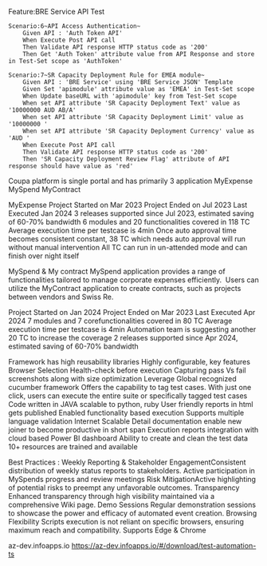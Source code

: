 Feature:BRE Service API Test 

	Scenario:6~API Access Authentication~
		Given API : 'Auth Token API'
		When Execute Post API call
		Then Validate API response HTTP status code as '200'
		Then Get 'Auth Token' attribute value from API Response and store in Test-Set scope as 'AuthToken'

	Scenario:7~SR Capacity Deployment Rule for EMEA module~
		Given API : 'BRE Service' using 'BRE Service JSON' Template
		Given Set 'apimodule' attribute value as 'EMEA' in Test-Set scope
		When Update baseURL with 'apimodule' key from Test-Set scope
		When set API attribute 'SR Capacity Deployment Text' value as '10000000 AUD AB/A'
		When set API attribute 'SR Capacity Deployment Limit' value as '10000000 '
		When set API attribute 'SR Capacity Deployment Currency' value as 'AUD '
		When Execute Post API call
		Then Validate API response HTTP status code as '200'
		Then 'SR Capacity Deployment Review Flag' attribute of API response should have value as 'red'

Coupa platform is single portal and has primarily 3 application
MyExpense
MySpend
MyContract

MyExpense
Project Started on Mar 2023
Project Ended on Jul 2023
Last Executed Jan 2024
3 releases supported since Jul 2023, estimated saving of 60-70% bandwidth
6 modules and 20 functionalities covered in 118 TC
Average execution time per testcase is 4min
Once auto approval time becomes consistent constant, 38 TC which needs auto approval will run without manual intervention
All TC can run in un-attended mode and can finish over night itself

MySpend & My contract
MySpend application provides a range of functionalities tailored to manage corporate expenses efficiently. 
Users can utilize the MyContract application to create contracts, such as projects between vendors and Swiss Re.

Project Started on Jan 2024
Project Ended on Mar 2023
Last Executed Apr 2024
7 modules and 7 corefunctionalities covered in 80 TC
Average execution time per testcase is 4min
Automation team is suggesting another 20 TC to increase the coverage
2 releases supported since Apr 2024, estimated saving of 60-70% bandwidth


Framework has high reusability libraries
Highly configurable, key features
Browser Selection
Health-check before execution
Capturing pass Vs fail screenshots along with size optimization
Leverage Global recognized cucumber framework
Offers the capability to tag test cases. With just one click, users can execute the entire suite or specifically tagged test cases
Code written in JAVA scalable to python, ruby
User friendly reports in html gets published 
Enabled functionality based execution
Supports multiple language validation
Internet Scalable 
Detail documentation enable new joiner to become productive in short span
Execution reports integration with cloud based Power BI dashboard
Ability to create and clean the test data
10+ resources are trained and available 


Best Practices :
Weekly Reporting & Stakeholder Engagement​
Consistent distribution of weekly status reports to stakeholders.​
Active participation in MySpends  progress and review meetings​
Risk Mitigation​
Active highlighting of potential risks to preempt any unfavorable outcomes.​
Transparency
Enhanced transparency through high visibility maintained via a comprehensive Wiki page.​
Demo Sessions​
Regular demonstration sessions to showcase the power and efficacy of automated event creation.​
Browsing Flexibility
Scripts execution is not reliant on specific browsers, ensuring maximum reach and compatibility. Supports Edge & Chrome​​​





az-dev.infoapps.io
https://az-dev.infoapps.io/#/download/test-automation-ts
